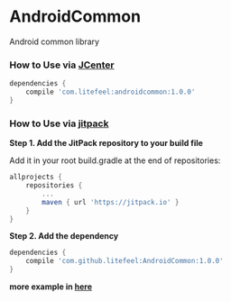 # AndroidCommon
Android common library

### How to Use via [JCenter](http://jcenter.bintray.com/com/litefeel/androidcommon/)

~~~ gradle
dependencies {
    compile 'com.litefeel:androidcommon:1.0.0'
}
~~~


### How to Use via [jitpack](https://jitpack.io/#litefeel/AndroidCommon/)

**Step 1. Add the JitPack repository to your build file**

Add it in your root build.gradle at the end of repositories:

~~~ gradle
allprojects {
    repositories {
        ...
        maven { url 'https://jitpack.io' }
    }
}
~~~

**Step 2. Add the dependency**

~~~ gradle
dependencies {
    compile 'com.github.litefeel:AndroidCommon:1.0.0'
}
~~~

**more example in [here](https://jitpack.io/#litefeel/AndroidCommon/)**
